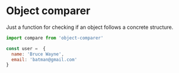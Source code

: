 # Object comparer

Just a function for checking if an object follows a concrete structure.

```javascript
import compare from 'object-comparer'

const user =  {
  name: 'Bruce Wayne',
  email: 'batman@gmail.com'
}




```

